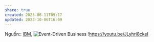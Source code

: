 ```yaml
---
share: true
created: 2023-06-11T09:17
updated: 2023-10-06T16:09
---
```

Nguồn:: [IBM](../../%CE%9E%20Ngu%E1%BB%93n/Khoa%20h%E1%BB%8Dc%20d%E1%BB%AF%20li%E1%BB%87u.%20Khoa%20h%E1%BB%8Dc%20m%C3%A1y%20t%C3%ADnh/IBM.md), ![Event-Driven Business](https://youtu.be/p8DA_ca86-c)
!https://youtu.be/JLyhri8ckeI 
